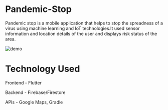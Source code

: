 # Pandemic-Stop

Pandemic stop is a mobile application that helps to stop the spreadness of a virus using machine learning and IoT technologies.It used sensor information and location details of the user and displays risk status of the area. 

![demo](./resources/demo.gif)

# Technology Used

Frontend - Flutter

Backend  - Firebase/Firestore

APIs - Google Maps, Gradle


